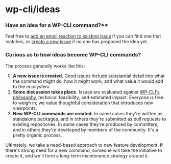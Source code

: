 wp-cli/ideas
============

### Have an idea for a WP-CLI command?**

Feel free to [add an emoji reaction to existing issue](https://github.com/wp-cli/ideas/issues?q=is%3Aissue+is%3Aopen+sort%3Areactions-%2B1-desc) if you can find one that matches, or [create a new issue](https://github.com/wp-cli/ideas/issues/new) if no one has proposed the idea yet.

### Curious as to how ideas become WP-CLI commands?

The process generally works like this:

0. **A new issue is created.** Good issues include substantial detail into what the command might do, how it might work, and what value it would add to the ecosystem.
1. **Some discussion takes place.** Issues are evaluated against [WP-CLI's philosophy](https://make.wordpress.org/cli/handbook/philosophy/), technical feasibility, and estimated impact. Everyone is free to weigh in; we value thoughtful consideration that introduces new viewpoints.
2. **New WP-CLI commands are created.** In some cases they're written as standalone packages, and in others they're submitted as pull requests to existing repositories. In some cases they're produced by committers, and in others they're developed by members of the community. It's a pretty organic process.

Ultimately, we take a need-based approach to new feature development. If there's strong need for a new command, someone will take the initiative to create it, and we'll form a long-term maintenance strategy around it.
